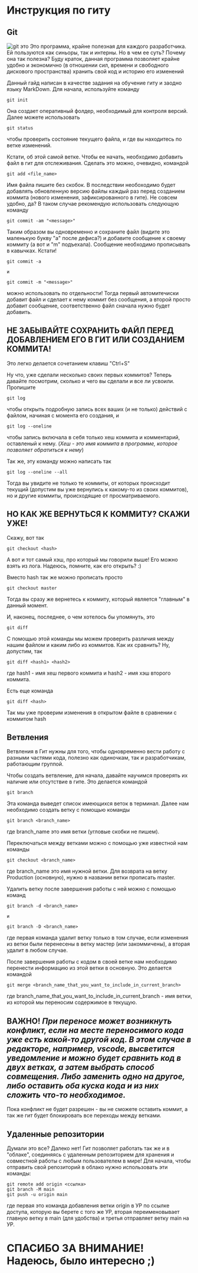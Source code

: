 # Инструкция по гиту

## **Git** 

 ![git это](./img/img20210310_000.png) 
 Это программа, крайне полезная для каждого разработчика. Ей пользуются как синьоры, так и интерны. Но в чем ее суть? Почему она так полезна? Буду краток, данная программа позволяет крайне удобно и экономично (в отношении сил, времени и свободного дискового пространства) хранить свой код и историю его изменений

Данный гайд написан в качестве задания на обучение гиту и заодно языку MarkDown.
Для начала, используйте команду

    git init

Она создает оперативный фолдер\, необходимый для контроля версий.
Далее можете использовать

    git status

чтобы проверить состояние текущего файла, и где вы находитесь по ветке изменений. 

Кстати, об этой самой ветке. Чтобы ее начать, необходимо добавить файл в гит для отслеживания. Сделать это можно, очевидно, командой 

    git add <file_name>

Имя файла пишите без скобок. В последствии необоходимо будет добавлять обновленную версию файлы каждый раз перед созданием коммита (нового изменения, зафиксированного в гите). Не совсем удобно, да? В таком случае рекомендую использовать следующую команду

    git commit -am "<message>"

Таким образом вы одновременно и сохраните файл (видите это маленькую букву "а" после дефиса?) и добавите сообщение к своему коммиту (а вот и "m" подъехала). Сообщение необходимо прописывать в кавычках. 
Кстати!

    git commit -a

    и

    git commit -m "<message>"

можно использовать по отдельности! Тогда первый автомитечиски добавит файл и сделает к нему коммит без сообщения, а второй просто добавит сообщение, соответственно файл сначала нужно будет добавить.
## **НЕ ЗАБЫВАЙТЕ СОХРАНИТЬ ФАЙЛ ПЕРЕД ДОБАВЛЕНИЕМ ЕГО В ГИТ ИЛИ СОЗДАНИЕМ КОММИТА!**
Это легко делается сочетанием клавиш "Ctrl+S"

Ну что, уже сделали несколько своих первых коммитов? Теперь давайте посмотрим, сколько и чего вы сделали и все ли усвоили. Пропишите

    git log

чтобы открыть подробную запись всех ваших (и не только) действий с файлом, начиная с момента его создания, и

    git log --oneline

чтобы запись включала в себя только хеш коммита и комментарий, оставленый к нему. 
(*Хеш - это имя коммита в программе, которое позволяет обратиться к нему*)

Так же, эту команду можно написать так

    git log --oneline --all

Тогда вы увидите не только те коммиты, от которых происходит текущий (допустим вы уже вернулись к какому-то из своих коммитов), но и другие коммиты, происходящие от просматриваемого.

## НО КАК ЖЕ ВЕРНУТЬСЯ К КОММИТУ? СКАЖИ УЖЕ!

Скажу, вот так

    git checkout <hash>

А вот и тот самый хэш, про который мы говорили выше! Его можно взять из лога. Надеюсь, помните, как его открыть? :)

Вместо hash так же можно прописать просто

    git checkout master

Тогда вы сразу же вернетесь к коммиту, который является "главным" в данный момент. 

И, наконец, последнее, о чем хотелось бы упомянуть, это

    git diff

С помощью этой команды мы можем проверить различия между нашим файлом и каким либо из коммитов. Как их сравнить? Ну, допустим, так

    git diff <hash1> <hash2>

где hash1 - имя хеш первого коммита и hash2 - имя хэш второго коммита.

Есть еще команда

    git diff <hash>

Так мы уже проверим изменения в открытом файле в сравнении с коммитом hash

## Ветвления

Ветвления в Гит нужны для того, чтобы одновременно вести работу с разными частями кода, полезно как одиночкам, так и разработчикам, работающим группой.

Чтобы создать ветвление, для начала, давайте научимся проверять их наличие или отсутствие в гите. Это делается командой

    git branch

Эта команда выведет список имеющихся веток в терминал. 
Далее нам необходимо создать ветку с помощью команды 

    git branch <branch_name>

где branch_name это имя ветки (угловые скобки не пишем).

Переключаться между ветками можно с помощью уже известной нам команды

    git checkout <branch_name>

где branch_name это имя нужной ветки. Для возврата на ветку Production (основную), нужно в названии ветки прописать master.

Удалить ветку после завершения работы с ней можно с помощью команд

    git branch -d <branch_name>

    и

    git branch -D <branch_name>

где первая команда удалит ветку только в том случае, если изменения из ветки были перенесены в ветку мастер (или закоммичены), а вторая удалит в любом случае. 

После завершения работы с кодом в своей ветке нам необходимо перенести информацию из этой ветки в основную. Это делается командой 

    git merge <branch_name_that_you_want_to_include_in_current_branch>

где branch_name_that_you_want_to_include_in_current_branch - имя ветки, из которой мы переносим содержимое в текущую. 

## **ВАЖНО! _При переносе может возникнуть конфликт, если на месте переносимого кода уже есть какой-то другой код. В этом случае в редакторе, например, vscode, высветится уведомление и можно будет сравнить код в двух ветках, а затем выбрать способ совмещения. Либо заменить одно на другое, либо оставить оба куска кода и из них сложить что-то необходимое._**


Пока конфликт не будет разрешен - вы не сможете оставить коммит, а так же гит будет блокировать все переходы между ветками.


## Удаленные репозитории

Думали это все? Далеко нет! Гит позволяет работать так же и в "облаке", соединяясь с удаленным репозиторием для хранения и совместной работы с любым пользователем в мире! Для начала, чтобы отправить свой репозиторий в облако нужно использовать эти команды: 

    git remote add origin <ссылка>
    git branch -M main
    git push -u origin main

где первая это команда добавления ветки origin в УР по ссылке доступа, которую вы берете с того же УР, вторая переименовывает главную ветку в main (для удобства) и третья отправляет ветку main на УР. 
# СПАСИБО ЗА ВНИМАНИЕ! Надеюсь, было интересно ;)
